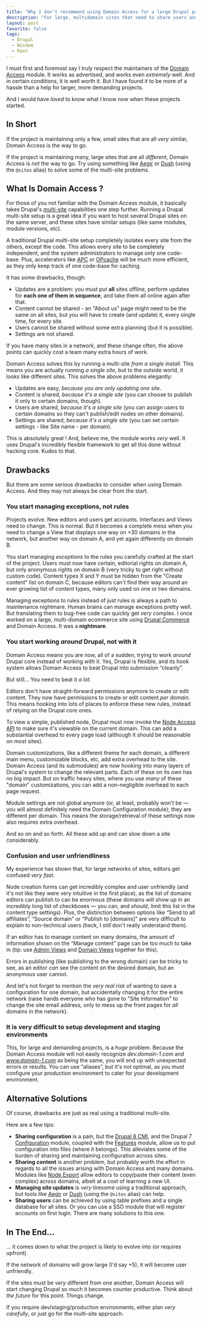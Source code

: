 ```yaml
---
title: "Why I don't recommend using Domain Access for a large Drupal project"
description: "For large, multidomain sites that need to share users and content, a common module to use is the Domain Access module. It has some serious drawbacks, though, and here's why."
layout: post
favorite: false
tags:
  - Drupal
  - Wisdom
  - Rant
---
```


I must first and foremost say I truly respect the maintainers of the [Domain Access](http://drupal.org/project/domain) module. It works as advertised, and works even *extremely* well. And in certain conditions, it is well worth it. But I have found it to be more of a hassle than a help for larger, more demanding projects.

And I would have *loved* to know what I know now when these projects started.


## In Short

If the project is maintaining only a few, small sites that are all *very* similar, Domain Access is the way to go.

If the project is maintaining many, large sites that are all *different*, Domain Access is *not* the way to go. Try using something like [Aegir](http://www.aegirproject.org/) or [Dush](http://drush.ws/) (using the `@sites` alias) to solve some of the multi-site problems.


## What Is Domain Access ?

For those of you not familiar with the Domain Access module, it basically takes Drupal's [multi-site](https://www.drupal.org/documentation/install/multi-site) capabilities one step further. Running a Drupal multi-site setup is a great idea if you want to host several Drupal sites on the same server, and these sites have similar setups (like same modules, module versions, etc).

A traditional Drupal multi-site setup completely isolates every site from the others, except the code. This allows every site to be completely independent, and the system administrators to manage only one code-base. Plus, accelerators like [APC](http://php.net/manual/en/book.apc.php) or [OPcache](http://php.net/manual/en/book.opcache.php) will be much more efficient, as they only keep track of one code-base for caching.

It has some drawbacks, though:

* Updates are a problem: you must put **all** sites offline, perform updates for **each one of them in sequence**, and take them all online again after that.
* Content cannot be shared - an "About us" page might need to be the same on all sites, but you will have to create (and update) it, every single time, for every site.
* Users cannot be shared without some extra planning (but it is possible).
* Settings are not shared.

If you have many sites in a network, and these change often, the above points can quickly cost a team many extra hours of work.

Domain Access solves this by running a multi-site *from a single install*. This means you are actually running *a single site*, but to the outside world, it looks like different sites. This solves the above problems elegantly:

* Updates are easy, *because you are only updating one site*.
* Content is shared, *because it's a single site* (you can choose to publish it only to certain domains, though).
* Users are shared, *because it's a single site* (you can assign users to certain domains so they can't publish/edit nodes on other domains).
* Settings are shared, *because it's a single site* (you can set certain settings - like Site name - per domain).

This is absolutely great ! And, believe me, the module works *very* well. It uses Drupal's incredibly flexible framework to get all this done without hacking core. Kudos to that.


## Drawbacks

But there are some serious drawbacks to consider when using Domain Access. And they may not always be clear from the start.

### You start managing exceptions, not rules

Projects evolve. New editors and users get accounts. Interfaces and Views need to change. This is normal. But it becomes a complete mess when you need to change a View that displays one way on +30 domains in the network, but another way on domain A, and yet again differently on domain B.

You start managing *exceptions* to the rules you carefully crafted at the start of the project. Users must now have certain, editorial rights on domain A, but only anonymous rights on domain B (very tricky to get right without custom code). Content types X and Y must be hidden from the "Create content" list on domain C, because editors can't find their way around an ever growing list of content types, many only used on one or two domains.

Managing exceptions to rules instead of just rules is always a path to maintenance nightmare. Human brains can manage exceptions pretty well. But translating them to bug-free code can quickly get *very* complex. I once worked on a large, multi-domain ecommerce site using [Drupal Commerce](https://drupalcommerce.org/) and Domain Access. It was a **nightmare**.


### You start working *around* Drupal, not with it

Domain Access means you are now, all of a sudden, trying to work *around* Drupal core instead of working *with* it. Yes, Drupal is flexible, and its hook system allows Domain Access to beat Drupal into submission &ldquo;cleanly&rdquo;.

But still... You need to beat it *a lot*.

Editors don't have straight-forward permissions anymore to create or edit content. They now have permissions to create or edit content *per domain*. This means hooking into lots of places to enforce these new rules, instead of relying on the Drupal core ones.

To view a simple, published node, Drupal must now invoke the [Node Access API](https://api.drupal.org/api/drupal/modules%21node%21node.module/group/node_access/7) to make sure it's viewable on the current domain. This can add a substantial overhead to every page load (although it should be reasonable on most sites).

Domain customizations, like a different theme for each domain, a different main menu, customizable blocks, etc, add extra overhead to the site. Domain Access (and its submodules) are now hooking into many layers of Drupal's system to change the relevant parts. Each of these on its own has no big impact. But on traffic heavy sites, where you use *many* of these "domain" customizations, you can add a non-negligible overhead to each page request.

Module settings are not global anymore (or, at least, probably won't be — you will almost definitely need the Domain Configuration module); they are different per domain. This means the storage/retrieval of these settings now also requires extra overhead.

And so on and so forth. All these add up and can slow down a site considerably.


### Confusion and user unfriendliness

My experience has shown that, for large networks of sites, editors get confused *very fast*.

Node creation forms can get incredibly complex and user unfriendly (and it's not like they were very intuitive in the first place), as the list of domains editors can publish to can be enormous (these domains will show up in an incredibly long list of checkboxes &mdash; you can, and *should*, limit this list in the content type settings). Plus, the distinction between options like &ldquo;Send to all affiliates&rdquo;, &ldquo;Source domain&rdquo; or &ldquo;Publish to [domains]&rdquo; are very difficult to explain to non-technical users (heck, I *still* don't really understand them).

If an editor has to manage content on many domains, the amount of information shown on the &ldquo;Manage content&rdquo; page can be too much to take in (tip: use [Admin Views](https://www.drupal.org/project/admin_views) and [Domain Views](https://www.drupal.org/project/domain_views) together for this).

Errors in publishing (like publishing to the wrong domain) can be tricky to see, as an editor *can* see the content on the desired domain, but an anonymous user cannot.

And let's not forget to mention the *very real risk* of wanting to save a configuration for one domain, but accidentally changing it for the entire network (raise hands everyone who has gone to "Site Information" to change the site email address, only to mess up the front pages for *all* domains in the network).


### It is very difficult to setup development and staging environments

This, for large and demanding projects, is a *huge* problem. Because the Domain Access module will not easily recognize *dev.domain-1.com* and *www.domain-1.com* as being the same, you will end up with unexpected errors or results. You can use &ldquo;aliases&rdquo;, but it's not optimal, as you must configure your production environment to cater for your development environment.


## Alternative Solutions

Of course, drawbacks are just as real using a traditional multi-site.

Here are a few tips:

* **Sharing configuration** is a pain, but the [Drupal 8 CMI](https://groups.drupal.org/build-systems-change-management/cmi), and the Drupal 7 [Configuration](https://www.drupal.org/project/configuration) module, coupled with the [Features](https://www.drupal.org/project/features) module, allow us to put configuration into files (where it belongs). This alleviates some of the burden of sharing and maintaining configuration across sites.
* **Sharing content** is another problem, but probably worth the effort in regards to all the issues arising with Domain Access and many domains. Modules like [Node Export](https://www.drupal.org/project/node_export) allow editors to copy/paste their content (even complex) across domains, albeit at a cost of learning a new UI.
* **Managing site updates** is *very* tiresome using a traditional approach, but tools like [Aegir](http://www.aegirproject.org/) or [Dush](http://drush.ws/) (using the `@sites` alias) can help.
* **Sharing users** can be achieved by using table prefixes and a single database for all sites. Or you can use a SSO module that will register accounts on first login. There are many solutions to this one.

## In The End...

... it comes down to what the project is likely to evolve into (or requires upfront).

If the network of domains will grow large (I'd say +5), it will become user unfriendly.

If the sites must be *very* different from one another, Domain Access will start changing Drupal so much it becomes counter productive. Think about *the future* for this point. Things change.

If you require dev/staging/production environments, either plan *very carefully*, or just go for the multi-site approach.
